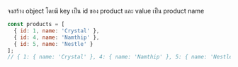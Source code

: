 จงสร้าง object โดยมี key เป็น id ของ product และ value เป็น product name

```js
const products = [
  { id: 1, name: 'Crystal' },
  { id: 4, name: 'Namthip' },
  { id: 5, name: 'Nestle' }
];
// { 1: { name: 'Crystal' }, 4: { name: 'Namthip' }, 5: { name: 'Nestle' } };

```